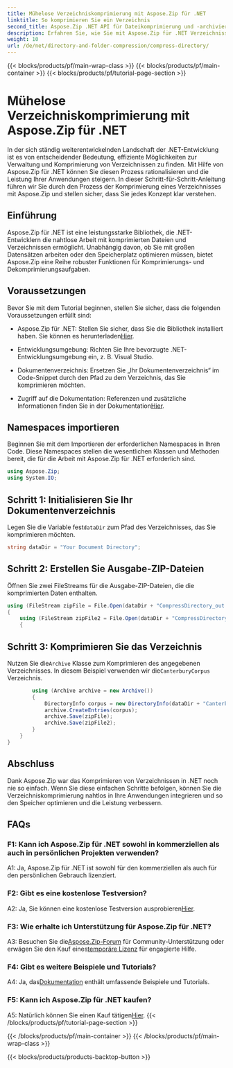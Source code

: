 ```yaml
---
title: Mühelose Verzeichniskomprimierung mit Aspose.Zip für .NET
linktitle: So komprimieren Sie ein Verzeichnis
second_title: Aspose.Zip .NET API für Dateikomprimierung und -archivierung
description: Erfahren Sie, wie Sie mit Aspose.Zip für .NET Verzeichnisse mühelos komprimieren. Steigern Sie Ihre .NET-Entwicklung durch effiziente Optimierung des Speicherplatzes.
weight: 10
url: /de/net/directory-and-folder-compression/compress-directory/
---
```


{{< blocks/products/pf/main-wrap-class >}}
{{< blocks/products/pf/main-container >}}
{{< blocks/products/pf/tutorial-page-section >}}

# Mühelose Verzeichniskomprimierung mit Aspose.Zip für .NET

In der sich ständig weiterentwickelnden Landschaft der .NET-Entwicklung ist es von entscheidender Bedeutung, effiziente Möglichkeiten zur Verwaltung und Komprimierung von Verzeichnissen zu finden. Mit Hilfe von Aspose.Zip für .NET können Sie diesen Prozess rationalisieren und die Leistung Ihrer Anwendungen steigern. In dieser Schritt-für-Schritt-Anleitung führen wir Sie durch den Prozess der Komprimierung eines Verzeichnisses mit Aspose.Zip und stellen sicher, dass Sie jedes Konzept klar verstehen.

## Einführung

Aspose.Zip für .NET ist eine leistungsstarke Bibliothek, die .NET-Entwicklern die nahtlose Arbeit mit komprimierten Dateien und Verzeichnissen ermöglicht. Unabhängig davon, ob Sie mit großen Datensätzen arbeiten oder den Speicherplatz optimieren müssen, bietet Aspose.Zip eine Reihe robuster Funktionen für Komprimierungs- und Dekomprimierungsaufgaben.

## Voraussetzungen

Bevor Sie mit dem Tutorial beginnen, stellen Sie sicher, dass die folgenden Voraussetzungen erfüllt sind:

-  Aspose.Zip für .NET: Stellen Sie sicher, dass Sie die Bibliothek installiert haben. Sie können es herunterladen[Hier](https://releases.aspose.com/zip/net/).

- Entwicklungsumgebung: Richten Sie Ihre bevorzugte .NET-Entwicklungsumgebung ein, z. B. Visual Studio.

- Dokumentenverzeichnis: Ersetzen Sie „Ihr Dokumentenverzeichnis“ im Code-Snippet durch den Pfad zu dem Verzeichnis, das Sie komprimieren möchten.

-  Zugriff auf die Dokumentation: Referenzen und zusätzliche Informationen finden Sie in der Dokumentation[Hier](https://reference.aspose.com/zip/net/).

## Namespaces importieren

Beginnen Sie mit dem Importieren der erforderlichen Namespaces in Ihren Code. Diese Namespaces stellen die wesentlichen Klassen und Methoden bereit, die für die Arbeit mit Aspose.Zip für .NET erforderlich sind.

```csharp
using Aspose.Zip;
using System.IO;
```

## Schritt 1: Initialisieren Sie Ihr Dokumentenverzeichnis

 Legen Sie die Variable fest`dataDir` zum Pfad des Verzeichnisses, das Sie komprimieren möchten.

```csharp
string dataDir = "Your Document Directory";
```

## Schritt 2: Erstellen Sie Ausgabe-ZIP-Dateien

Öffnen Sie zwei FileStreams für die Ausgabe-ZIP-Dateien, die die komprimierten Daten enthalten.

```csharp
using (FileStream zipFile = File.Open(dataDir + "CompressDirectory_out.zip", FileMode.Create))
{
    using (FileStream zipFile2 = File.Open(dataDir + "CompressDirectory2_out.zip", FileMode.Create))
    {
```

## Schritt 3: Komprimieren Sie das Verzeichnis

 Nutzen Sie die`Archive` Klasse zum Komprimieren des angegebenen Verzeichnisses. In diesem Beispiel verwenden wir die`CanterburyCorpus` Verzeichnis.

```csharp
        using (Archive archive = new Archive())
        {
            DirectoryInfo corpus = new DirectoryInfo(dataDir + "CanterburyCorpus");
            archive.CreateEntries(corpus);
            archive.Save(zipFile);
            archive.Save(zipFile2);
        }
    }
}
```

## Abschluss

Dank Aspose.Zip war das Komprimieren von Verzeichnissen in .NET noch nie so einfach. Wenn Sie diese einfachen Schritte befolgen, können Sie die Verzeichniskomprimierung nahtlos in Ihre Anwendungen integrieren und so den Speicher optimieren und die Leistung verbessern.

## FAQs

### F1: Kann ich Aspose.Zip für .NET sowohl in kommerziellen als auch in persönlichen Projekten verwenden?

A1: Ja, Aspose.Zip für .NET ist sowohl für den kommerziellen als auch für den persönlichen Gebrauch lizenziert.

### F2: Gibt es eine kostenlose Testversion?

 A2: Ja, Sie können eine kostenlose Testversion ausprobieren[Hier](https://releases.aspose.com/zip/net).

### F3: Wie erhalte ich Unterstützung für Aspose.Zip für .NET?

 A3: Besuchen Sie die[Aspose.Zip-Forum](https://forum.aspose.com/c/zip/37) für Community-Unterstützung oder erwägen Sie den Kauf eines[temporäre Lizenz](https://purchase.aspose.com/temporary-license/) für engagierte Hilfe.

### F4: Gibt es weitere Beispiele und Tutorials?

 A4: Ja, das[Dokumentation](https://reference.aspose.com/zip/net/) enthält umfassende Beispiele und Tutorials.

### F5: Kann ich Aspose.Zip für .NET kaufen?

 A5: Natürlich können Sie einen Kauf tätigen[Hier](https://purchase.aspose.com/buy).
{{< /blocks/products/pf/tutorial-page-section >}}

{{< /blocks/products/pf/main-container >}}
{{< /blocks/products/pf/main-wrap-class >}}

{{< blocks/products/products-backtop-button >}}
